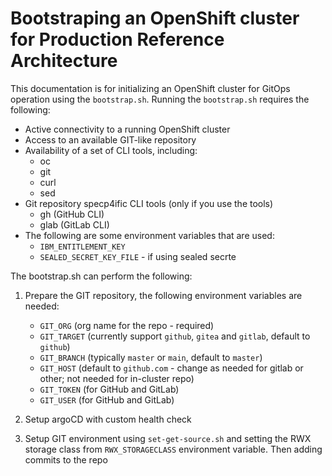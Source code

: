 # Bootstraping an OpenShift cluster for Production Reference Architecture

This documentation is for initializing an OpenShift cluster for GitOps operation using the `bootstrap.sh`. Running the `bootstrap.sh` requires the following:

- Active connectivity to a running OpenShift cluster
- Access to an available GIT-like repository 
- Availability of a set of CLI tools, including:
    - oc
    - git
    - curl
    - sed
- Git repository specp4ific CLI tools (only if you use the tools)
    - gh (GitHub CLI)
    - glab (GitLab CLI)
- The following are some environment variables that are used:
    - `IBM_ENTITLEMENT_KEY`
    - `SEALED_SECRET_KEY_FILE` - if using sealed secrte 


The bootstrap.sh can perform the following:

1. Prepare the GIT repository, the following environment variables are needed:

    - `GIT_ORG` (org name for the repo - required)
    - `GIT_TARGET` (currently support `github`, `gitea` and `gitlab`, default to `github`)
    - `GIT_BRANCH` (typically `master` or `main`, default to `master`)
    - `GIT_HOST` (default to `github.com` - change as needed for gitlab or other; not needed for in-cluster repo)
    - `GIT_TOKEN` (for GitHub and GitLab)
    - `GIT_USER`  (for GitHub and GitLab)

2. Setup argoCD with custom health check

3. Setup GIT environment using `set-get-source.sh` and setting the RWX storage class from `RWX_STORAGECLASS` environment variable. Then adding commits to the repo